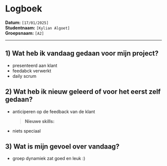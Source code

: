# Logboek

**Datum:** `[17/01/2025]`  
**Studentnaam:** `[Kylian Algoet]`  
**Groepsnaam:** `[A2]`

---

## 1) Wat heb ik vandaag gedaan voor mijn project?

- presenteerd aan klant
- feedabck verwerkt
- daily scrum

## 2) Wat heb ik nieuw geleerd of voor het eerst zelf gedaan?

- anticiperen op de feedback van de klant

  > **Nieuwe skills:**

- niets speciaal

## 3) Wat is mijn gevoel over vandaag?

- groep dynamiek zat goed en leuk :)
